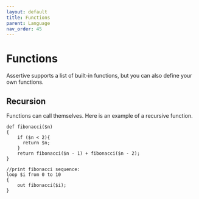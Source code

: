 ```yaml
---
layout: default
title: Functions
parent: Language
nav_order: 45
---
```


# Functions
Assertive supports a list of built-in functions, but you can also define your own functions.

## Recursion
Functions can call themselves. Here is an example of a recursive function.
```assertive
def fibonacci($n)
{
    if ($n < 2){
      return $n;
    }
    return fibonacci($n - 1) + fibonacci($n - 2);
}

//print fibonacci sequence:
loop $i from 0 to 10
{
    out fibonacci($i);
}
```